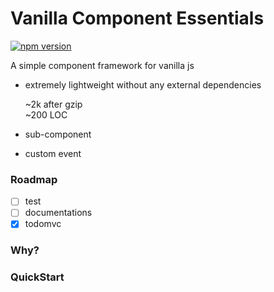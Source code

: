 Vanilla Component Essentials
============================

[![npm version](https://badge.fury.io/js/vce.svg)](https://www.npmjs.com/package/vce)

A simple component framework for vanilla js

- extremely lightweight without any external dependencies

    ~2k after gzip  
    ~200 LOC

- sub-component
- custom event

### Roadmap

- [ ] test
- [ ] documentations
- [x] todomvc

### Why?

### QuickStart

